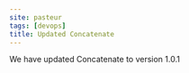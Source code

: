 ```yaml
---
site: pasteur
tags: [devops]
title: Updated Concatenate
---
```


We have updated Concatenate to  version 1.0.1
